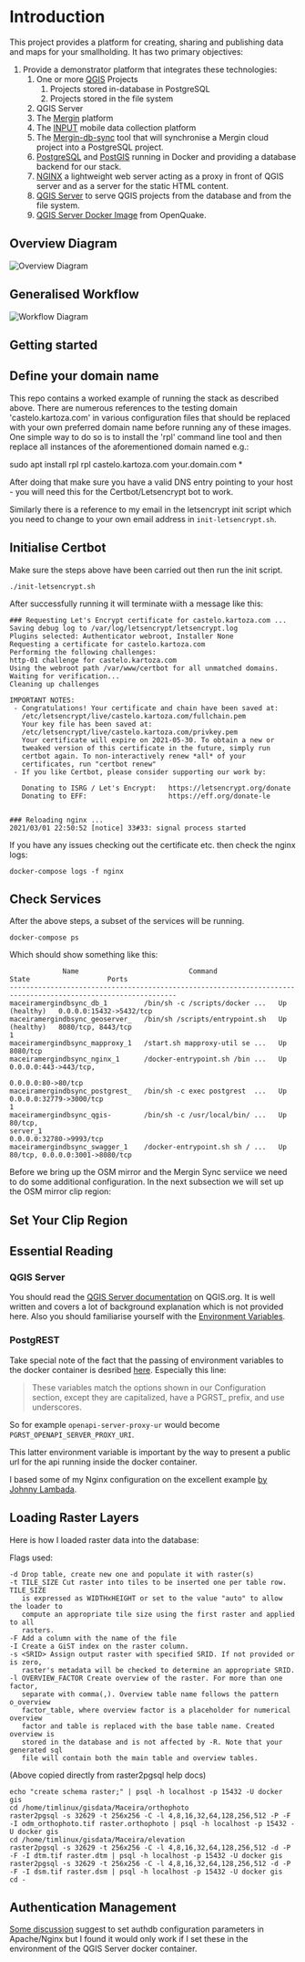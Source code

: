 # Introduction

This project provides a platform for creating, sharing and publishing data and maps for your smallholding. It has two primary objectives:

1. Provide a demonstrator platform that integrates these technologies:
   1. One or more [QGIS](https://qgis.org) Projects
      1. Projects stored in-database in PostgreSQL
      2. Projects stored in the file system
   2. QGIS Server
   3. The [Mergin](https://public.cloudmergin.com/#) platform
   4. The [INPUT](https://inputapp.io/en/) mobile data collection platform
   5. The [Mergin-db-sync](https://github.com/lutraconsulting/mergin-db-sync) tool that will synchronise a Mergin cloud project into a PostgreSQL project.
   6. [PostgreSQL](https://postgresql.org) and [PostGIS](https://postgis.net/) running in Docker and providing a database backend for our stack.
   7. [NGINX](https://www.nginx.com/) a lightweight web server acting as a proxy in front of QGIS server and as a server for the static HTML content.
   8. [QGIS Server](https://docs.qgis.org/3.16/en/docs/) to serve QGIS projects from the database and from the file system.
   9. [QGIS Server Docker Image](https://github.com/gem/oq-qgis-server) from OpenQuake.

## Overview Diagram

![Overview Diagram](diagrams/QGIS-Server-PG-Project-Design.png)

## Generalised Workflow

![Workflow Diagram](diagrams/QGIS-Server-PG-Project-Workflow.png)

## Getting started

## Define your domain name

This repo contains a worked example of running the stack as described above. 
There are numerous references to the testing domain 'castelo.kartoza.com' in 
various configuration files that should be replaced with your own
preferred domain name before running any of these images. One simple way to
do so is to install the 'rpl' command line tool and then replace all instances 
of the aforementioned domain named e.g.: 

sudo apt install rpl
rpl castelo.kartoza.com your.domain.com *

After doing that make sure you have a valid DNS entry pointing to your host - 
you will need this for the Certbot/Letsencrypt bot to work.

Similarly there is a reference to my email in the letsencrypt init script
which you need to change to your own email address in ``init-letsencrypt.sh``.

## Initialise Certbot

Make sure the steps above have been carried out then run the init script.

``
./init-letsencrypt.sh
``

After successfully running it will terminate wiith a message like this:

```
### Requesting Let's Encrypt certificate for castelo.kartoza.com ...
Saving debug log to /var/log/letsencrypt/letsencrypt.log
Plugins selected: Authenticator webroot, Installer None
Requesting a certificate for castelo.kartoza.com
Performing the following challenges:
http-01 challenge for castelo.kartoza.com
Using the webroot path /var/www/certbot for all unmatched domains.
Waiting for verification...
Cleaning up challenges

IMPORTANT NOTES:
 - Congratulations! Your certificate and chain have been saved at:
   /etc/letsencrypt/live/castelo.kartoza.com/fullchain.pem
   Your key file has been saved at:
   /etc/letsencrypt/live/castelo.kartoza.com/privkey.pem
   Your certificate will expire on 2021-05-30. To obtain a new or
   tweaked version of this certificate in the future, simply run
   certbot again. To non-interactively renew *all* of your
   certificates, run "certbot renew"
 - If you like Certbot, please consider supporting our work by:

   Donating to ISRG / Let's Encrypt:   https://letsencrypt.org/donate
   Donating to EFF:                    https://eff.org/donate-le


### Reloading nginx ...
2021/03/01 22:50:52 [notice] 33#33: signal process started
```

If you have any issues checking out the certificate etc. then 
check the nginx logs:

``
docker-compose logs -f nginx
``

## Check Services

After the above steps, a subset of the services will be running. 

``
docker-compose ps
``

Which should show something like this:


```
             Name                           Command                  State                   Ports             
---------------------------------------------------------------------------------------------------------------
maceiramergindbsync_db_1         /bin/sh -c /scripts/docker ...   Up (healthy)   0.0.0.0:15432->5432/tcp       
maceiramergindbsync_geoserver_   /bin/sh /scripts/entrypoint.sh   Up (healthy)   8080/tcp, 8443/tcp            
1                                                                                                              
maceiramergindbsync_mapproxy_1   /start.sh mapproxy-util se ...   Up             8080/tcp                      
maceiramergindbsync_nginx_1      /docker-entrypoint.sh /bin ...   Up             0.0.0.0:443->443/tcp,         
                                                                                 0.0.0.0:80->80/tcp            
maceiramergindbsync_postgrest_   /bin/sh -c exec postgrest  ...   Up             0.0.0.0:32779->3000/tcp       
1                                                                                                              
maceiramergindbsync_qgis-        /bin/sh -c /usr/local/bin/ ...   Up             80/tcp,                       
server_1                                                                         0.0.0.0:32780->9993/tcp       
maceiramergindbsync_swagger_1    /docker-entrypoint.sh sh / ...   Up             80/tcp, 0.0.0.0:3001->8080/tcp
```

Before we bring up the OSM mirror and the Mergin Sync serviice we need to do some additional 
configuration. In the next subsection we will set up the OSM mirror clip region:


## Set Your Clip Region




## Essential Reading

### QGIS Server

You should read the [QGIS Server documentation](https://docs.qgis.org/3.16/en/docs/server_manual/getting_started.html#) on QGIS.org. It is well written and covers a lot of background explanation which is not provided here. Also you should familiarise yourself with the [Environment Variables](https://docs.qgis.org/3.16/en/docs/server_manual/config.html#environment-variables).

### PostgREST

Take special note of the fact that the passing of environment variables to the docker container is 
desribed [here](chttps://postgrest.org/en/v7.0.0/install.html#docker). Especially this line:

> These variables match the options shown in our Configuration section, except they are capitalized, have a PGRST_ prefix, and use underscores. 

So for example ``openapi-server-proxy-ur`` would become ``PGRST_OPENAPI_SERVER_PROXY_URI``.

This latter environment variable is important by the way to present a public url for the api running inside the docker container.

I based some of my Nginx configuration on the excellent example [by Johnny Lambada](https://github.com/johnnylambada/docker-postgrest-swagger-sample).

## Loading Raster Layers

Here is how I loaded raster data into the database:

Flags used:

```
-d Drop table, create new one and populate it with raster(s) 
-t TILE_SIZE Cut raster into tiles to be inserted one per table row. TILE_SIZE
   is expressed as WIDTHxHEIGHT or set to the value "auto" to allow the loader to
   compute an appropriate tile size using the first raster and applied to all
   rasters. 
-F Add a column with the name of the file
-I Create a GiST index on the raster column. 
-s <SRID> Assign output raster with specified SRID. If not provided or is zero,
   raster's metadata will be checked to determine an appropriate SRID. 
-l OVERVIEW_FACTOR Create overview of the raster. For more than one factor,
   separate with comma(,). Overview table name follows the pattern o_overview
   factor_table, where overview factor is a placeholder for numerical overview
   factor and table is replaced with the base table name. Created overview is
   stored in the database and is not affected by -R. Note that your generated sql
   file will contain both the main table and overview tables.
```
(Above copied directly from raster2pgsql help docs)



```
echo "create schema raster;" | psql -h localhost -p 15432 -U docker gis
cd /home/timlinux/gisdata/Maceira/orthophoto
raster2pgsql -s 32629 -t 256x256 -C -l 4,8,16,32,64,128,256,512 -P -F -I odm_orthophoto.tif raster.orthophoto | psql -h localhost -p 15432 -U docker gis
cd /home/timlinux/gisdata/Maceira/elevation
raster2pgsql -s 32629 -t 256x256 -C -l 4,8,16,32,64,128,256,512 -d -P -F -I dtm.tif raster.dtm | psql -h localhost -p 15432 -U docker gis
raster2pgsql -s 32629 -t 256x256 -C -l 4,8,16,32,64,128,256,512 -d -P -F -I dsm.tif raster.dsm | psql -h localhost -p 15432 -U docker gis
cd -
```

## Authentication Management

[Some discussion](http://osgeo-org.1560.x6.nabble.com/QGIS-Server-qgis-auth-db-td5408912.html)
suggest to set authdb configuration parameters in Apache/Nginx but I found it
would only work if I set these in the environment of the QGIS Server docker
container.
